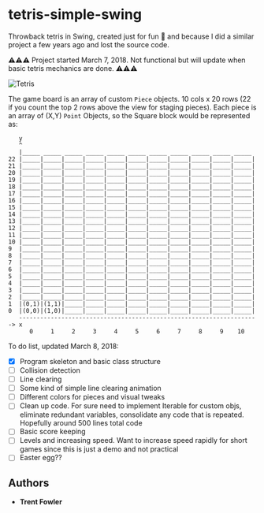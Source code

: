 # tetris-simple-swing

Throwback tetris in Swing, created just for fun :space_invader: and because I did a similar project a few years ago and lost the source code.

:warning::warning::warning: Project started March 7, 2018. Not functional but will update when basic tetris mechanics are done. :warning::warning::warning:


![Tetris](https://i.imgur.com/wliv17u.gif)

The game board is an array of custom `Piece` objects. 10 cols x 20 rows (22 if you count the top 2 rows above the view for staging pieces). Each piece is an array of (X,Y) `Point` Objects, so the Square block would be represented as: 



       y
       ^
       |_____ _____ _____ _____ _____ _____ _____ _____ _____ _____ _____ 
    22 |_____|_____|_____|_____|_____|_____|_____|_____|_____|_____|_____|
    21 |_____|_____|_____|_____|_____|_____|_____|_____|_____|_____|_____|
    20 |_____|_____|_____|_____|_____|_____|_____|_____|_____|_____|_____|
    19 |_____|_____|_____|_____|_____|_____|_____|_____|_____|_____|_____|
    18 |_____|_____|_____|_____|_____|_____|_____|_____|_____|_____|_____|
    17 |_____|_____|_____|_____|_____|_____|_____|_____|_____|_____|_____|
    16 |_____|_____|_____|_____|_____|_____|_____|_____|_____|_____|_____|
    15 |_____|_____|_____|_____|_____|_____|_____|_____|_____|_____|_____|
    14 |_____|_____|_____|_____|_____|_____|_____|_____|_____|_____|_____|
    13 |_____|_____|_____|_____|_____|_____|_____|_____|_____|_____|_____|
    12 |_____|_____|_____|_____|_____|_____|_____|_____|_____|_____|_____|
    11 |_____|_____|_____|_____|_____|_____|_____|_____|_____|_____|_____|
    10 |_____|_____|_____|_____|_____|_____|_____|_____|_____|_____|_____|
    9  |_____|_____|_____|_____|_____|_____|_____|_____|_____|_____|_____|
    8  |_____|_____|_____|_____|_____|_____|_____|_____|_____|_____|_____|
    7  |_____|_____|_____|_____|_____|_____|_____|_____|_____|_____|_____|
    6  |_____|_____|_____|_____|_____|_____|_____|_____|_____|_____|_____|
    5  |_____|_____|_____|_____|_____|_____|_____|_____|_____|_____|_____|
    4  |_____|_____|_____|_____|_____|_____|_____|_____|_____|_____|_____|
    3  |_____|_____|_____|_____|_____|_____|_____|_____|_____|_____|_____|
    2  |_____|_____|_____|_____|_____|_____|_____|_____|_____|_____|_____|
    1  |(0,1)|(1,1)|_____|_____|_____|_____|_____|_____|_____|_____|_____|
    0  |(0,0)|(1,0)|_____|_____|_____|_____|_____|_____|_____|_____|_____|
       --------------------------------------------------------------------> x
          0     1     2     3     4     5     6     7     8     9    10



To do list, updated March 8, 2018: 
- [X] Program skeleton and basic class structure
- [ ] Collision detection 
- [ ] Line clearing 
- [ ] Some kind of simple line clearing animation
- [ ] Different colors for pieces and visual tweaks
- [ ] Clean up code. For sure need to implement Iterable for custom objs, eliminate redundant variables, consolidate any code that is repeated. Hopefully around 500 lines total code
- [ ] Basic score keeping
- [ ] Levels and increasing speed. Want to increase speed rapidly for short games since this is just a demo and not practical
- [ ] Easter egg??

## Authors

* **Trent Fowler**
